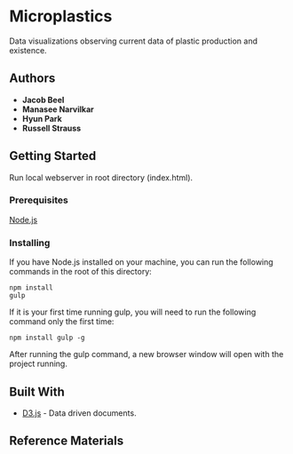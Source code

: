 # Microplastics

Data visualizations observing current data of plastic production and existence.

## Authors

* **Jacob Beel**
* **Manasee Narvilkar**
* **Hyun Park**
* **Russell Strauss**

## Getting Started

Run local webserver in root directory (index.html).


### Prerequisites

[Node.js](https://nodejs.org/en/)

### Installing

If you have Node.js installed on your machine, you can run the following commands in the root of this directory:

```
npm install
gulp
```

If it is your first time running gulp, you will need to run the following command only the first time:

```
npm install gulp -g
```

After running the gulp command, a new browser window will open with the project running.

<!-- ## Deployment

If you cannot run local web server, view project here: [http://jrstrauss.net/cg/tetrobot/](http://jrstrauss.net/cg/tetrobot/)  -->

## Built With

* [D3.js](https://d3js.org/) - Data driven documents.

## Reference Materials
